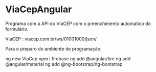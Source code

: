 # ViaCepAngular

Programa com a API do ViaCEP com o preenchimento automatico do formulário.

ViaCEP : viacep.com.br/ws/01001000/json/

Para o preparo do ambiente de programação:

ng new ViaCep
npm i firebase
ng add @angular/fire
ng add @angular/material
ng add @ng-bootstrap/ng-bootstrap
